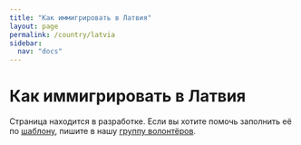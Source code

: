 ```yaml
---
title: "Как иммигрировать в Латвия"
layout: page
permalink: /country/latvia
sidebar:
  nav: "docs"
---
```


# Как иммигрировать в Латвия

Страница находится в разработке. Если вы хотите помочь заполнить её по [шаблону](/template), пишите в нашу [группу волонтёров](https://t.me/+FHi3FnJaoWJkMDAx).
